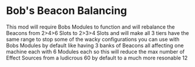 # Bob's Beacon Balancing
This mod will require Bobs Modules to function and will rebalance the Beacons from 2>4>6 Slots to 2>3>4 Slots and will make all 3 tiers have the same range to stop some of the wacky configurations you can use with Bobs Modules by default like having 3 banks of Beacons all affecting one machine each with 6 Modules each so this will reduce the max number of Effect Sources from a ludicrous 60 by default to a much more resonable 12
